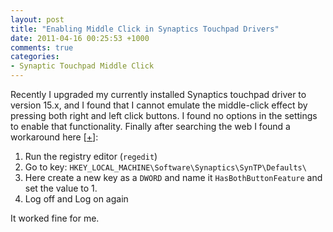 ```yaml
---
layout: post
title: "Enabling Middle Click in Synaptics Touchpad Drivers"
date: 2011-04-16 00:25:53 +1000
comments: true
categories: 
- Synaptic Touchpad Middle Click
---
```

Recently I upgraded my currently installed Synaptics touchpad driver to version 15.x, and I found that I cannot emulate the middle-click effect by pressing both right and left click buttons. I found no options in the settings to enable that functionality. Finally after searching the web I found a workaround here [[+](http://forum.notebookreview.com/hp-compaq/205207-those-synaptics-touchstyk-trackpoint-any-way-enable-middle-button-scrolling.html)]:

1. Run the registry editor (`regedit`)
2. Go to key: `HKEY_LOCAL_MACHINE\Software\Synaptics\SynTP\Defaults\`
3. Here create a new key as a `DWORD` and name it `HasBothButtonFeature` and set the value to 1.
4. Log off and Log on again

It worked fine for me.